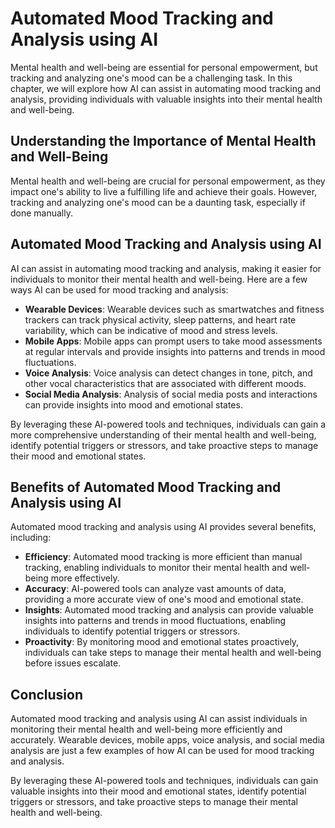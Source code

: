 Automated Mood Tracking and Analysis using AI
========================================================================================================

Mental health and well-being are essential for personal empowerment, but tracking and analyzing one's mood can be a challenging task. In this chapter, we will explore how AI can assist in automating mood tracking and analysis, providing individuals with valuable insights into their mental health and well-being.

Understanding the Importance of Mental Health and Well-Being
------------------------------------------------------------

Mental health and well-being are crucial for personal empowerment, as they impact one's ability to live a fulfilling life and achieve their goals. However, tracking and analyzing one's mood can be a daunting task, especially if done manually.

Automated Mood Tracking and Analysis using AI
---------------------------------------------

AI can assist in automating mood tracking and analysis, making it easier for individuals to monitor their mental health and well-being. Here are a few ways AI can be used for mood tracking and analysis:

* **Wearable Devices**: Wearable devices such as smartwatches and fitness trackers can track physical activity, sleep patterns, and heart rate variability, which can be indicative of mood and stress levels.
* **Mobile Apps**: Mobile apps can prompt users to take mood assessments at regular intervals and provide insights into patterns and trends in mood fluctuations.
* **Voice Analysis**: Voice analysis can detect changes in tone, pitch, and other vocal characteristics that are associated with different moods.
* **Social Media Analysis**: Analysis of social media posts and interactions can provide insights into mood and emotional states.

By leveraging these AI-powered tools and techniques, individuals can gain a more comprehensive understanding of their mental health and well-being, identify potential triggers or stressors, and take proactive steps to manage their mood and emotional states.

Benefits of Automated Mood Tracking and Analysis using AI
---------------------------------------------------------

Automated mood tracking and analysis using AI provides several benefits, including:

* **Efficiency**: Automated mood tracking is more efficient than manual tracking, enabling individuals to monitor their mental health and well-being more effectively.
* **Accuracy**: AI-powered tools can analyze vast amounts of data, providing a more accurate view of one's mood and emotional state.
* **Insights**: Automated mood tracking and analysis can provide valuable insights into patterns and trends in mood fluctuations, enabling individuals to identify potential triggers or stressors.
* **Proactivity**: By monitoring mood and emotional states proactively, individuals can take steps to manage their mental health and well-being before issues escalate.

Conclusion
----------

Automated mood tracking and analysis using AI can assist individuals in monitoring their mental health and well-being more efficiently and accurately. Wearable devices, mobile apps, voice analysis, and social media analysis are just a few examples of how AI can be used for mood tracking and analysis.

By leveraging these AI-powered tools and techniques, individuals can gain valuable insights into their mood and emotional states, identify potential triggers or stressors, and take proactive steps to manage their mental health and well-being.
